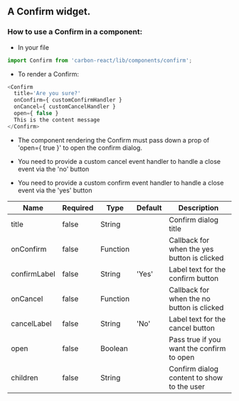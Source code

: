 ## A Confirm widget.

### How to use a Confirm in a component:

* In your file

```javascript
import Confirm from 'carbon-react/lib/components/confirm';
```

* To render a Confirm:

```javascript
<Confirm
  title='Are you sure?'
  onConfirm={ customConfirmHandler }
  onCancel={ customCancelHandler }
  open={ false }
  This is the content message
</Confirm>
```

* The component rendering the Confirm must pass down a prop of 'open={ true }' to open the confirm dialog.

* You need to provide a custom cancel event handler to handle a close event via the 'no' button

* You need to provide a custom confirm event handler to handle a close event via the 'yes' button

| Name          | Required       | Type           | Default       | Description   |
| ------------- |  ------------- |  ------------- | ------------- | ------------- |
| title         | false          | String         |               | Confirm dialog title  |
| onConfirm     | false          | Function       |               | Callback for when the yes button is clicked  |
| confirmLabel  | false          | String         | 'Yes'         | Label text for the confirm button  |
| onCancel      | false          | Function       |               | Callback for when the no button is clicked |
| cancelLabel   | false          | String         | 'No'          | Label text for the cancel button |
| open          | false          | Boolean        |               | Pass true if you want the confirm to open |
| children      | false          | String         |               | Confirm dialog content to show to the user |
